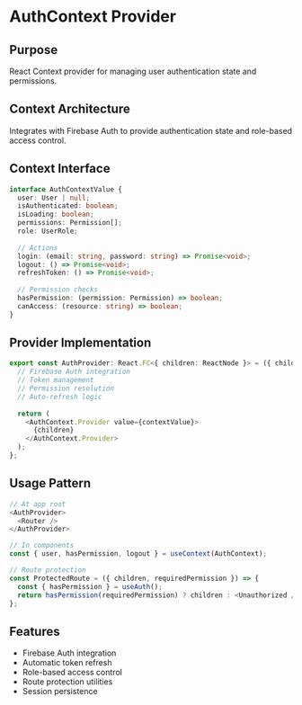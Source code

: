 # AuthContext Provider

## Purpose
React Context provider for managing user authentication state and permissions.

## Context Architecture
Integrates with Firebase Auth to provide authentication state and role-based access control.

## Context Interface
```typescript
interface AuthContextValue {
  user: User | null;
  isAuthenticated: boolean;
  isLoading: boolean;
  permissions: Permission[];
  role: UserRole;
  
  // Actions
  login: (email: string, password: string) => Promise<void>;
  logout: () => Promise<void>;
  refreshToken: () => Promise<void>;
  
  // Permission checks
  hasPermission: (permission: Permission) => boolean;
  canAccess: (resource: string) => boolean;
}
```

## Provider Implementation
```typescript
export const AuthProvider: React.FC<{ children: ReactNode }> = ({ children }) => {
  // Firebase Auth integration
  // Token management
  // Permission resolution
  // Auto-refresh logic
  
  return (
    <AuthContext.Provider value={contextValue}>
      {children}
    </AuthContext.Provider>
  );
};
```

## Usage Pattern
```typescript
// At app root
<AuthProvider>
  <Router />
</AuthProvider>

// In components
const { user, hasPermission, logout } = useContext(AuthContext);

// Route protection
const ProtectedRoute = ({ children, requiredPermission }) => {
  const { hasPermission } = useAuth();
  return hasPermission(requiredPermission) ? children : <Unauthorized />;
};
```

## Features
- Firebase Auth integration
- Automatic token refresh
- Role-based access control
- Route protection utilities
- Session persistence